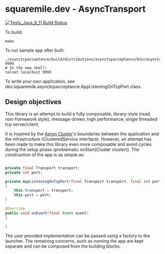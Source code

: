 # squaremile.dev - AsyncTransport

[![Tests_Java_8_11 Build Status](https://github.com/squaremiledev/asynctransport/workflows/Tests_Java_8_11/badge.svg)](https://github.com/squaremiledev/asynctransport/actions?query=workflow%3ATests_Java_8_11)

To build:

    make

To run sample app after built:

```
./asynctcpacceptance/build/distributions/asynctcpacceptance/bin/asynctcpacceptance 9999
# In the new shell:
telnet localhost 9999
```

To write your own application, see dev.squaremile.asynctcpacceptance.AppListeningOnTcpPort class.

## Design objectives

This library is an attempt to build a fully composable, library-style (read, non-framework style),
message-driven, high performance, single threaded tcp server/client.

It is inspired by the [Aeron Cluster](https://github.com/real-logic/aeron/tree/master/aeron-cluster)'s boundaries
between the application and the infrastructure (ClusteredService interface).
However, an attempt has been made to make this library even more composable
and avoid cycles during the setup phase (problematic onStart(Cluster cluster)).
The construction of the app is as simple as:

```java

private final Transport transport;
private int port;

private AppListeningOnTcpPort(final Transport transport, final int port)
{
    this.transport = transport;
    this.port = port;
}

@Override
public void onEvent(final Event event)
{

}
```

The user provided implementation can be passed using a factory to the launcher.
The remaining concerns, such as running the app are kept separate and can be composed from the building blocks.



